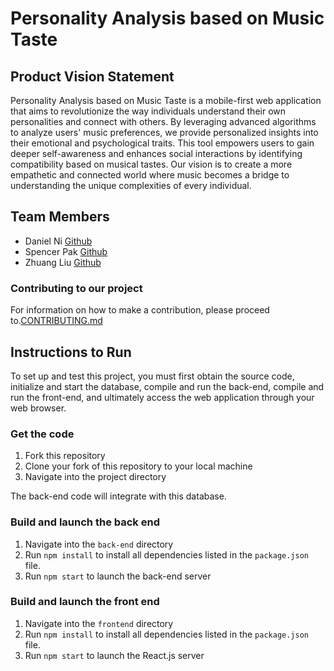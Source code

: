 # Personality Analysis based on Music Taste

## Product Vision Statement
Personality Analysis based on Music Taste is a mobile-first web application that aims to revolutionize the way individuals understand their own personalities and connect with others. By leveraging advanced algorithms to analyze users' music preferences, we provide personalized insights into their emotional and psychological traits. This tool empowers users to gain deeper self-awareness and enhances social interactions by identifying compatibility based on musical tastes. Our vision is to create a more empathetic and connected world where music becomes a bridge to understanding the unique complexities of every individual.

## Team Members

+ Daniel Ni [Github](https://github.com/mitchytic)
+ Spencer Pak [Github](https://github.com/SpencerWPak)
+ Zhuang Liu [Github](https://github.com/lz0429)

### Contributing to our project

For information on how to make a contribution, please proceed to.[CONTRIBUTING.md](./CONTRIBUTING.md)

## Instructions to Run

To set up and test this project, you must first obtain the source code, initialize and start the database, compile and run the back-end, compile and run the front-end, and ultimately access the web application through your web browser.

### Get the code

1. Fork this repository
2. Clone your fork of this repository to your local machine
3. Navigate into the project directory

The back-end code will integrate with this database.

### Build and launch the back end

1. Navigate into the `back-end` directory
2. Run `npm install` to install all dependencies listed in the `package.json` file.
3. Run `npm start` to launch the back-end server

### Build and launch the front end

1. Navigate into the `frontend` directory
2. Run `npm install` to install all dependencies listed in the `package.json` file.
3. Run `npm start` to launch the React.js server

